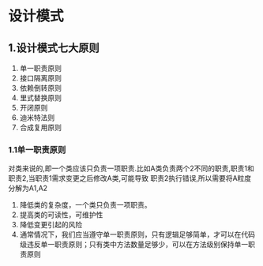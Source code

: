 # 设计模式

## 1.设计模式七大原则

1. 单一职责原则
2. 接口隔离原则
3. 依赖倒转原则
4. 里式替换原则
5. 开闭原则
6. 迪米特法则
7. 合成复用原则



### 1.1单一职责原则

对类来说的,即一个类应该只负责一项职责.比如A类负责两个2不同的职责,职责1和职责2,当职责1需求变更之后修改A类,可能导致
职责2执行错误,所以需要将A粒度分解为A1,A2

1. 降低类的复杂度，一个类只负责一项职责。
2.  提高类的可读性，可维护性
3.  降低变更引起的风险
4.  通常情况下，我们应当遵守单一职责原则，只有逻辑足够简单，才可以在代码级违反单一职责原则；只有类中方法数量足够少，可以在方法级别保持单一职责原则
